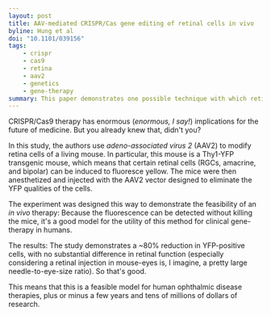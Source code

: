 ```yaml
---
layout: post
title: AAV-mediated CRISPR/Cas gene editing of retinal cells in vivo
byline: Hung et al
doi: "10.1101/039156"
tags:
    - crispr
    - cas9
    - retina
    - aav2
    - genetics
    - gene-therapy
summary: This paper demonstrates one possible technique with which retinal genetic therapy can be performed on mammalian (living) eyes.
---
```


CRISPR/Cas9 therapy has enormous (_enormous, I say!_) implications for the future of medicine. But you already knew that, didn't you?

In this study, the authors use _adeno-associated virus 2_ (AAV2) to modify retina cells of a living mouse. In particular, this mouse is a Thy1-YFP transgenic mouse, which means that certain retinal cells (RGCs, amacrine, and bipolar) can be induced to fluoresce yellow. The mice were then anesthetized and injected with the AAV2 vector designed to eliminate the YFP qualities of the cells.

The experiment was designed this way to demonstrate the feasibility of an _in vivo_ therapy: Because the fluorescence can be detected without killing the mice, it's a good model for the utility of this method for clinical gene-therapy in humans.

The results: The study demonstrates a ~80% reduction in YFP-positive cells, with no substantial difference in retinal function (especially considering a retinal injection in mouse-eyes is, I imagine, a pretty large needle-to-eye-size ratio). So that's good.

This means that this is a feasible model for human ophthalmic disease therapies, plus or minus a few years and tens of millions of dollars of research.
